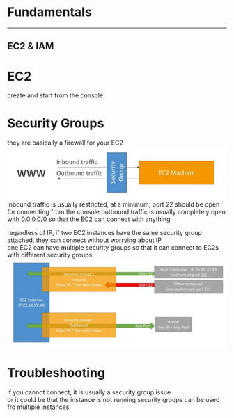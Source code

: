 # Fundamentals
---
## EC2 & IAM

# EC2
create and start from the console

# Security Groups
they are basically a firewall for your EC2  
![security_group_use](https://github.com/lukechn99/Certified-Solutions-Architect-Notes/blob/master/img/security_group_use.JPG)
inbound traffic is usually restricted, at a minimum, port 22 should be open for connecting from the console
outbound traffic is usually completely open with 0.0.0.0/0 so that the EC2 can connect with anything  
  
regardless of IP, if two EC2 instances have the same security group attached, they can connect without worrying about IP  
one EC2 can have multiple security groups so that it can connect to EC2s with different security groups  
![sg_as_a_firewall](https://github.com/lukechn99/Certified-Solutions-Architect-Notes/blob/master/img/sg_as_a_firewall.JPG)


# Troubleshooting
if you cannot connect, it is usually a security group issue  
or it could be that the instance is not running
security groups can be used fro multiple instances
